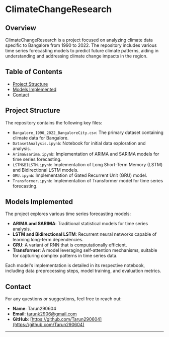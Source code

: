 # ClimateChangeResearch

## Overview

ClimateChangeResearch is a project focused on analyzing climate data specific to Bangalore from 1990 to 2022. The repository includes various time series forecasting models to predict future climate patterns, aiding in understanding and addressing climate change impacts in the region.

## Table of Contents

- [Project Structure](#project-structure)
- [Models Implemented](#models-implemented)
- [Contact](#contact)

## Project Structure

The repository contains the following key files:

- `Bangalore_1990_2022_BangaloreCity.csv`: The primary dataset containing climate data for Bangalore.
- `DatasetAnalysis.ipynb`: Notebook for initial data exploration and analysis.
- `Arima&sarima.ipynb`: Implementation of ARIMA and SARIMA models for time series forecasting.
- `LSTM&BILSTM.ipynb`: Implementation of Long Short-Term Memory (LSTM) and Bidirectional LSTM models.
- `GRU.ipynb`: Implementation of Gated Recurrent Unit (GRU) model.
- `Transformer.ipynb`: Implementation of Transformer model for time series forecasting.

## Models Implemented

The project explores various time series forecasting models:

- **ARIMA and SARIMA**: Traditional statistical models for time series analysis.
- **LSTM and Bidirectional LSTM**: Recurrent neural networks capable of learning long-term dependencies.
- **GRU**: A variant of RNN that is computationally efficient.
- **Transformer**: A model leveraging self-attention mechanisms, suitable for capturing complex patterns in time series data.

Each model's implementation is detailed in its respective notebook, including data preprocessing steps, model training, and evaluation metrics.

## Contact

For any questions or suggestions, feel free to reach out:

- **Name**: Tarun290604
- **Email**: [tarunk2906@gmail.com](mailto:tarunk2906@gmail.com)
- **GitHub**: [https://github.com/Tarun290604](https://github.com/Tarun290604)

---
